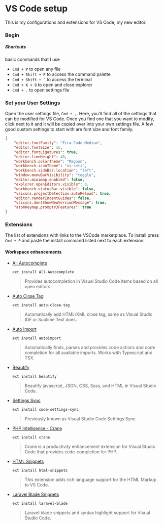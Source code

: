 # VS Code setup 
This is my configurations and extensions for VS Code, my new editor.

### Begin
##### Shortcuts
basic commands that I use

- `Cmd + P` to open any file
- `Cmd + Shift + P` to access the command palette
- `Cmd + Shift + ´` to access the terminal
- `Cmd + K + B` to open and close explorer
- `Cmd + ,` to open settings file

### Set your User Settings
Open the user settings file, `Cmd + ,`. Here, you'll find all of the settings that can be modified for VS Code. Once you find one that you want to modify, click next to it and it will be copied over into your own settings file. A few good custom settings to start with are font size and font family.

```json
{
    "editor.fontFamily": "Fira Code Medium",
    "editor.fontSize": 15,
    "editor.fontLigatures": true,
    "editor.lineHeight": 40,
    "workbench.colorTheme": "Magoon",
    "workbench.iconTheme": "vs-seti",
    "workbench.sideBar.location": "left",
    "window.menuBarVisibility": "toggle",
    "editor.minimap.enabled": false,
    "explorer.openEditors.visible": 0,
    "workbench.statusBar.visible": false,
    "vsicons.projectDetection.autoReload": true,
    "editor.renderIndentGuides": false,
    "vsicons.dontShowNewVersionMessage": true,
    "atomKeymap.promptV3Features": true
}
```
### Extensions
The list of extensions with links to the VSCode marketplace. To install press `Cmd + P` and paste the install command listed next to each extension.

#### Workspace enhancements
- [All Autocomplete](https://marketplace.visualstudio.com/items?itemName=Atishay-Jain.All-Autocomplete)

  `ext install All-Autocomplete`

  > Provides autocompletion in Visual Studio Code items based on all open editors.
  
- [Auto Close Tag](https://marketplace.visualstudio.com/items?itemName=formulahendry.auto-close-tag)

  `ext install auto-close-tag`
  
  > Automatically add HTML/XML close tag, same as Visual Studio IDE or Sublime Text does.
  
- [Auto Import](https://marketplace.visualstudio.com/items?itemName=steoates.autoimport)

  `ext install autoimport`

  > Automatically finds, parses and provides code actions and code completion for all available imports. Works with Typescript and TSX.

- [Beautify](https://marketplace.visualstudio.com/items?itemName=HookyQR.beautify)

  `ext install beautify`

  > Beautify javascript, JSON, CSS, Sass, and HTML in Visual Studio Code.
  
- [Settings Sync](https://marketplace.visualstudio.com/items?itemName=Shan.code-settings-sync)

  `ext install code-settings-sync`

  > Previously known as Visual Studio Code Settings Sync.
  
- [PHP Intellisense - Crane](https://marketplace.visualstudio.com/items?itemName=HvyIndustries.crane)

  `ext install crane`

  > Crane is a productivity enhancement extension for Visual Studio Code that provides code-completion for PHP.

- [HTML Snippets](https://marketplace.visualstudio.com/items?itemName=abusaidm.html-snippets)

  `ext install html-snippets`

  > This extension adds rich language support for the HTML Markup to VS Code.

- [Laravel Blade Snippets](https://marketplace.visualstudio.com/items?itemName=onecentlin.laravel-blade)

  `ext install laravel-blade`

  > Laravel blade snippets and syntax highlight support for Visual Studio Code.
